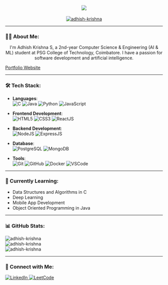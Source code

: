 <h1 align="center">
  <a href="https://git.io/typing-svg">
    <img src="https://readme-typing-svg.herokuapp.com/?lines=Hello,+There!+👋;I'm+Adhish+Krishna....;Nice+to+meet+you!&center=true&size=30">
  </a>
</h1>

<p align="center">
  <a href="https://github.com/ryo-ma/github-profile-trophy">
    <img src="https://github-profile-trophy.vercel.app/?username=adhish-krishna&margin-w=10&theme=darkhub" alt="adhish-krishna" />
  </a>
</p>

---

### 👨‍💻 About Me:
<p align="center">
  I'm Adhish Krishna S, a 2nd-year Computer Science & Engineering (AI & ML) student at PSG College of Technology, Coimbatore. I have a passion for software development and artificial intelligence.
</p>

<a align="center" href="https://adhishkrishna.bits-2-bytes.com/">Portfolio Website</a>

---

### 🛠️ Tech Stack:

- **Languages**:  
  ![C](https://img.shields.io/badge/C-%232370ED.svg?style=for-the-badge&logo=c&logoColor=white) 
  ![Java](https://img.shields.io/badge/Java-ED8B00?style=for-the-badge&logo=openjdk&logoColor=white) 
  ![Python](https://img.shields.io/badge/Python-%2314354C.svg?style=for-the-badge&logo=python&logoColor=white) 
  ![JavaScript](https://img.shields.io/badge/JavaScript-%23F7DF1E.svg?style=for-the-badge&logo=javascript&logoColor=black)

- **Frontend Development**:  
  ![HTML5](https://img.shields.io/badge/HTML5-%23E34F26.svg?style=for-the-badge&logo=html5&logoColor=white) 
  ![CSS3](https://img.shields.io/badge/CSS3-%231572B6.svg?style=for-the-badge&logo=css3&logoColor=white) 
  ![ReactJS](https://img.shields.io/badge/ReactJS-61DAFB?style=for-the-badge&logo=react&logoColor=white)

- **Backend Development**:  
  ![NodeJS](https://img.shields.io/badge/Node.js-6DA55F?style=for-the-badge&logo=node.js&logoColor=white) 
  ![ExpressJS](https://img.shields.io/badge/Express.js-000000?style=for-the-badge&logo=express&logoColor=white)

- **Database**:  
  ![PostgreSQL](https://img.shields.io/badge/PostgreSQL-4169E1?style=for-the-badge&logo=postgresql&logoColor=white) 
  ![MongoDB](https://img.shields.io/badge/MongoDB-4CAF50?style=for-the-badge&logo=mongodb&logoColor=white)

- **Tools**:  
  ![Git](https://img.shields.io/badge/Git-%23F05033.svg?style=for-the-badge&logo=git&logoColor=white) 
  ![GitHub](https://img.shields.io/badge/GitHub-%23121011.svg?style=for-the-badge&logo=github&logoColor=white) 
  ![Docker](https://img.shields.io/badge/Docker-%230db7ed.svg?style=for-the-badge&logo=docker&logoColor=white) 
  ![VSCode](https://img.shields.io/badge/VS%20Code-0078d7.svg?style=for-the-badge&logo=visual-studio-code&logoColor=white)

---

### 🌱 Currently Learning:
- Data Structures and Algorithms in C  
- Deep Learning  
- Mobile App Development
- Object Oriented Programming in Java

---

### 📊 GitHub Stats:
<p align="left">
  <img src="https://github-readme-stats.vercel.app/api/top-langs?username=adhish-krishna&show_icons=true&locale=en&layout=compact&theme=dark" alt="adhish-krishna" />
  <br>
  <img src="https://github-readme-stats.vercel.app/api?username=adhish-krishna&show_icons=true&locale=en&theme=dark" alt="adhish-krishna" />
  <br>
  <img src="https://github-readme-streak-stats.herokuapp.com/?user=adhish-krishna&theme=dark" alt="adhish-krishna" />
</p>

---

### 🤝 Connect with Me:
<p align="left">
  <a href="https://linkedin.com/in/adhish-krishna-a06844298" target="_blank">
    <img src="https://img.shields.io/badge/LinkedIn-%230077B5.svg?style=for-the-badge&logo=linkedin&logoColor=white" alt="LinkedIn" />
  </a>
  <a href="https://www.leetcode.com/adhishthesak" target="_blank">
    <img src="https://img.shields.io/badge/LeetCode-%23000000.svg?style=for-the-badge&logo=leetcode&logoColor=white" alt="LeetCode" />
  </a>
</p>

